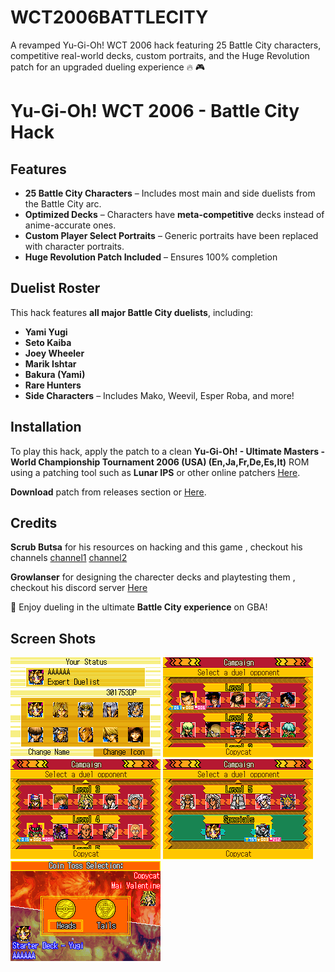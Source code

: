 # WCT2006BATTLECITY
A revamped Yu-Gi-Oh! WCT 2006 hack featuring 25 Battle City characters, competitive real-world decks, custom portraits, and the Huge Revolution patch for an upgraded dueling experience 🔥 🎮
# Yu-Gi-Oh! WCT 2006 - Battle City Hack

## Features
- **25 Battle City Characters** – Includes most main and side duelists from the Battle City arc.
- **Optimized Decks** – Characters have **meta-competitive** decks instead of anime-accurate ones.
- **Custom Player Select Portraits** – Generic portraits have been replaced with character portraits.
- **Huge Revolution Patch Included** – Ensures 100% completion

## Duelist Roster
This hack features **all major Battle City duelists**, including:
- **Yami Yugi**
- **Seto Kaiba**
- **Joey Wheeler**
- **Marik Ishtar**
- **Bakura (Yami)**
- **Rare Hunters**
- **Side Characters** – Includes Mako, Weevil, Esper Roba, and more!

## Installation
To play this hack, apply the patch to a clean **Yu-Gi-Oh! - Ultimate Masters - World Championship Tournament 2006 (USA) (En,Ja,Fr,De,Es,It)** ROM using a patching tool such as **Lunar IPS** or other online patchers [Here](https://www.marcrobledo.com/RomPatcher.js/).

**Download** patch from releases section or [Here](https://github.com/aishwarya25252/WCT2006BATTLECITY/releases/download/v1.0.0/WCT2006BATTLECITY.ups).

## Credits
**Scrub Butsa** for his resources on hacking and this game , checkout his channels [channel1](https://www.youtube.com/@ScrubBusta) [channel2](https://www.youtube.com/@scrubbusted)

**Growlanser** for designing the charecter decks and playtesting them , checkout his discord server [Here](https://discord.gg/5DUeNA7wmE)

🚀 Enjoy dueling in the ultimate **Battle City experience** on GBA!

## Screen Shots
![image](screenshots/CLEAN-0.png)
![image](screenshots/CLEAN-1.png)
![image](screenshots/CLEAN-2.png)
![image](screenshots/CLEAN-3.png)
![image](screenshots/CLEAN-4.png)
